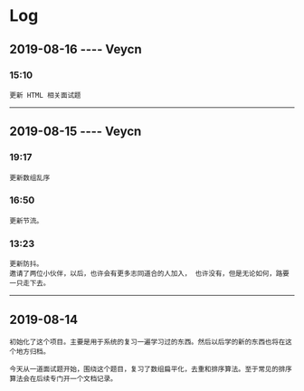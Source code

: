 # Log

## 2019-08-16 ---- Veycn

### 15:10
    更新 HTML 相关面试题
 ***
## 2019-08-15  ---- Veycn
### 19:17
    更新数组乱序
### 16:50
    更新节流。
### 13:23
    更新防抖。
    邀请了两位小伙伴，以后，也许会有更多志同道合的人加入， 也许没有，但是无论如何，路要一只走下去。

  ***
## 2019-08-14
    初始化了这个项目。主要是用于系统的复习一遍学习过的东西。然后以后学的新的东西也将在这个地方归档。

    今天从一道面试题开始，围绕这个题目，复习了数组扁平化，去重和排序算法。至于常见的排序算法会在后续专门开一个文档记录。
